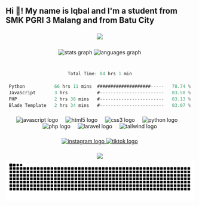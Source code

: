 <h2 align="left">Hi 👋! My name is Iqbal and I'm a student from SMK PGRI 3 Malang and from Batu City</h2>

###

<p align="center">
  <img src="https://github-readme-streak-stats.herokuapp.com?user=bal-19&theme=midnight-purple&mode=weekly&card_width=499">
</p>

###

<div align="center">
  <img src="https://github-readme-stats.vercel.app/api?username=bal-19&hide_title=false&hide_rank=false&show_icons=true&include_all_commits=true&count_private=true&disable_animations=false&theme=midnight-purple&locale=en&hide_border=false" height="150" alt="stats graph"  />
  <img src="https://github-readme-stats.vercel.app/api/top-langs/?username=bal-19&locale=en&hide_title=false&layout=compact&card_width=320&langs_count=6&theme=midnight-purple&hide_border=false" height="150" alt="languages graph"  />
</div>  
<br/>

###

<div align="center">
<!--START_SECTION:waka-->

```rust
Total Time: 84 hrs 1 min

Python           66 hrs 11 mins  ####################-----   78.74 %
JavaScript       3 hrs           #------------------------   03.58 %
PHP              2 hrs 38 mins   #------------------------   03.13 %
Blade Template   2 hrs 34 mins   #------------------------   03.07 %
```

<!--END_SECTION:waka-->
</div>  

###

<div align="center">
  <img src="https://cdn.jsdelivr.net/gh/devicons/devicon/icons/javascript/javascript-plain.svg" height="40" alt="javascript logo"  />
  <img width="12" />
  <img src="https://cdn.jsdelivr.net/gh/devicons/devicon/icons/html5/html5-original.svg" height="40" alt="html5 logo"  />
  <img width="12" />
  <img src="https://cdn.jsdelivr.net/gh/devicons/devicon/icons/css3/css3-original.svg" height="40" alt="css3 logo"  />
  <img width="12" />
  <img src="https://cdn.jsdelivr.net/gh/devicons/devicon/icons/python/python-original.svg" height="40" alt="python logo"  />
  <img width="12" />
  <img src="https://cdn.jsdelivr.net/gh/devicons/devicon/icons/php/php-original.svg" height="40" alt="php logo"  />
  <img width="12" />
  <img src="https://cdn.jsdelivr.net/gh/devicons/devicon/icons/laravel/laravel-original.svg" height="40" alt="laravel logo"  />
  <img width="12" />
  <img src="https://cdn.jsdelivr.net/gh/devicons/devicon/icons/tailwindcss/tailwindcss-original.svg" height="40" alt="tailwind logo"  />
</div>

###

<div align="center">
  <a href="https://www.instagram.com/i.iqbal19" target="_blank">
    <img src="https://img.shields.io/static/v1?message=Instagram&logo=instagram&label=&color=E4405F&logoColor=white&labelColor=&style=for-the-badge" height="35" alt="instagram logo"  />
  </a>
<!-- <a href="https://www.youtube.com/@a2kgamiing" target="_blank">
    <img src="https://img.shields.io/static/v1?message=Youtube&logo=youtube&label=&color=FF0000&logoColor=white&labelColor=&style=for-the-badge" height="35" alt="youtube logo"  />
  </a> -->
  <a href="https://www.tiktok.com/@iqbaal.19" target="_blank">
    <img src="https://img.shields.io/static/v1?message=Tiktok&logo=tiktok&label=&color=000000&logoColor=white&labelColor=&style=for-the-badge" height="35" alt="tiktok logo"  />
  </a>
</div>

###

<div align="center">
    <img src="https://spotify-github-profile.kittinanx.com/api/view?uid=316aptjjroxgkia2n7vdk6dmh3q4&cover_image=true&theme=novatorem&show_offline=true&background_color=121212&interchange=true&bar_color=402E7A&bar_color_cover=false" />
</div>

<div align="center">
  <img src="https://raw.githubusercontent.com/bal-19/bal-19/output/snake.svg" alt="Snake animation" />
</div>

###
